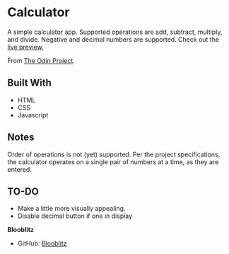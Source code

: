 # Calculator
A simple calculator app. Supported operations are add, subtract, multiply, and divide. Negative and decimal numbers are supported.
Check out the [live preview.](https://blooblitz.github.io/calculator)

From [The Odin Project](https://www.theodinproject.com/courses/foundations/lessons/calculator).

## Built With
* HTML
* CSS
* Javascript

## Notes
Order of operations is not (yet) supported. Per the project specifications, the calculator operates on a single pair of numbers at a time, as they are entered.

## TO-DO
  * Make a little more visually appealing. 
  * Disable decimal button if one in display

**Blooblitz**
* GitHub: [Blooblitz](https://github.com/blooblitz/)

